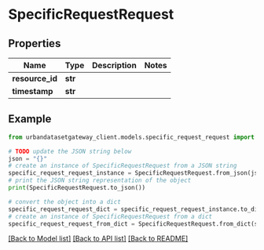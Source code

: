 # SpecificRequestRequest


## Properties

Name | Type | Description | Notes
------------ | ------------- | ------------- | -------------
**resource_id** | **str** |  | 
**timestamp** | **str** |  | 

## Example

```python
from urbandatasetgateway_client.models.specific_request_request import SpecificRequestRequest

# TODO update the JSON string below
json = "{}"
# create an instance of SpecificRequestRequest from a JSON string
specific_request_request_instance = SpecificRequestRequest.from_json(json)
# print the JSON string representation of the object
print(SpecificRequestRequest.to_json())

# convert the object into a dict
specific_request_request_dict = specific_request_request_instance.to_dict()
# create an instance of SpecificRequestRequest from a dict
specific_request_request_from_dict = SpecificRequestRequest.from_dict(specific_request_request_dict)
```
[[Back to Model list]](../README.md#documentation-for-models) [[Back to API list]](../README.md#documentation-for-api-endpoints) [[Back to README]](../README.md)


